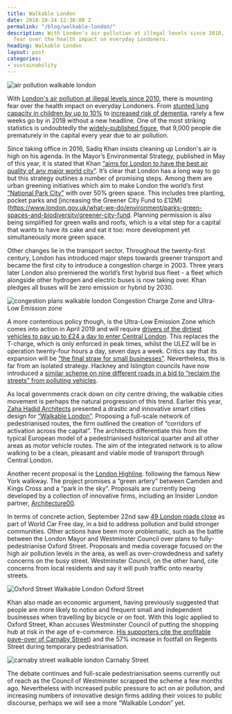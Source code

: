 ```yaml
---
title: Walkable London
date: 2018-10-24 12:38:00 Z
permalink: "/blog/walkable-london/"
description: With London's air pollution at illegal levels since 2010, there is mounting
  fear over the health impact on everyday Londoners.
heading: Walkable London
layout: post
categories:
- sustainability
---
```


![air pollution walkable london](/uploads/air%20pollution%20walkable%20london.jpg)

With [London's air pollution at illegal levels since 2010](https://www.theguardian.com/uk-news/2018/jan/30/london-reaches-legal-air-pollution-limit-just-one-month-into-the-new-year), there is mounting fear over the health impact on everyday Londoners. From [stunted lung capacity in children by up to 10%](https://www.ft.com/content/9c2b9d92-a45b-11e8-8ecf-a7ae1beff35b) to [increased risk of dementia](https://www.theguardian.com/environment/2018/sep/18/air-pollution-causes-jump-in-dementia-risk-study-suggests), rarely a few weeks go by in 2018 without a new headline. One of the most striking statistics is undoubtedly the [widely-published figure](https://www.london.gov.uk/what-we-do/environment/london-environment-strategy), that 9,000 people die prematurely in the capital every year due to air pollution.  



Since taking office in 2016, Sadiq Khan insists cleaning up London's air is high on his agenda. In the Mayor’s Environmental Strategy, published in May of this year, it is stated that Khan [“aims for London to have the best air quality of any major world city”](lhttps://www.london.gov.uk/what-we-do/environment/london-environment-strategy). It’s clear that London has a long way to go but this strategy outlines a number of promising steps. Among them are urban greening initiatives which aim to make London the world’s first [“National Park City”](http://www.nationalparkcity.london) with over 50% green space. This includes tree planting, pocket parks and [increasing the Greener City Fund to £12M](https://www.london.gov.uk/what-we-do/environment/parks-green-spaces-and-biodiversity/greener-city-fund. Planning permission is also being simplified for green walls and roofs, which is a vital step for a capital that wants to have its cake and eat it too: more development yet simultaneously more green space.



Other changes lie in the transport sector. Throughout the twenty-first century, London has introduced major steps towards greener transport and became the first city to introduce a congestion charge in 2003. Three years later London also premiered the world’s first hybrid bus fleet - a fleet which alongside other hydrogen and electric buses is now taking over. Khan pledges all buses will be zero emission or hybrid by 2030.  

![congestion plans walkable london](/uploads/london%20congestion%20map%20walkable%20london.png) Congestion Charge Zone and Ultra-Low Emission zone



A more contentious policy though, is the Ultra-Low Emission Zone which comes into action in April 2019 and will require [drivers of the dirtiest vehicles to pay up to £24 a day to enter Central London](https://tfl.gov.uk/modes/driving/ultra-low-emission-zone ). This replaces the T-charge, which is only enforced in peak times, whilst the ULEZ will be in operation twenty-four hours a day, seven days a week. Critics say that its expansion will be [“the final straw for small businesses”](https://www.bbc.co.uk/news/uk-england-london-42183753). Nevertheless, this is far from an isolated strategy. Hackney and Islington councils have now introduced a [similar scheme on nine different roads in a bid to “reclaim the streets” from polluting vehicles](https://www.theguardian.com/environment/2018/aug/28/london-boroughs-islington-hackney-ultra-low-emission-zones).  



As local governments crack down on city centre driving, the walkable cities movement is perhaps the natural progression of this trend. Earlier this year,  [Zaha Hadid Architects](http://www.zaha-hadid.com/) presented a drastic and innovative smart cities design for [“Walkable London”](https://www.walkablelondon.co.uk/). Proposing a full-scale network of pedestrianised routes, the firm outlined the creation of “corridors of activation across the capital”. The architects differentiate this from the typical European model of a pedestrianised historical quarter and all other areas as motor vehicle routes. The aim of the integrated network is to allow walking to be a clean, pleasant and viable mode of transport through Central London.  



Another recent proposal is the [London Highline](https://www.telegraph.co.uk/property/uk/battle-tobuild-londons-highline-green-artery-camden-kings/).  following the famous New York walkway. The project promises a “green artery” between Camden and Kings Cross and a “park in the sky”. Proposals are currently being developed by a collection of innovative firms, including an Insider London partner, [Architecture00](http://www.architecture00.net/).



In terms of concrete action, September 22nd saw [49 London roads close](https://www.standard.co.uk/news/london/what-is-world-car-free-day-2018-what-road-closures-will-there-be-in-london-what-you-need-to-know-a3941691.html) as part of World Car Free day, in a bid to address pollution and build stronger communities. Other actions have been more problematic, such as the battle between the London Mayor and Westminster Council over plans to fully-pedestrianise Oxford Street. Proposals and media coverage focused on the high air pollution levels in the area, as well as over-crowdedness and safety concerns on the busy street. Westminster Council, on the other hand, cite concerns from local residents and say it will push traffic onto nearby streets.

![Oxford Street Walkable London](/uploads/oxford%20street%20walkable%20london.jpg) Oxford Street



Khan also made an economic argument, having previously suggested that people are more likely to notice and frequent small and independent businesses when travelling by bicycle or on foot. With this logic applied to Oxford Street, Khan accuses Westminster Council of putting the shopping hub at risk in the age of e-commerce. [His supporters cite the profitable pave-over of Carnaby Street](https://youtu.be/RrDFHMg9X1M)) and the 57% increase in footfall on Regents Street during temporary pedestrianisation.

![carnaby street walkable london](/uploads/carnaby%20street%20walkable%20london.jpg) Carnaby Street



The debate continues and full-scale pedestrianisation seems currently out of reach as the Council of Westminster scrapped the scheme a few months ago. Nevertheless with increased public pressure to act on air pollution, and increasing numbers of innovative design firms adding their voices to public discourse, perhaps we will see a more “Walkable London” yet.
